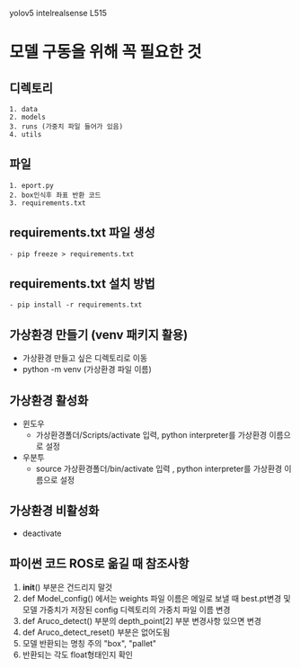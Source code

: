 yolov5 intelrealsense L515

# 모델 구동을 위해 꼭 필요한 것
## 디렉토리 
    1. data
    2. models
    3. runs (가중치 파일 들어가 있음)
    4. utils
## 파일
    1. eport.py
    2. box인식후 좌표 반환 코드
    3. requirements.txt

## requirements.txt 파일 생성
    - pip freeze > requirements.txt
## requirements.txt 설치 방법
    - pip install -r requirements.txt

## 가상환경 만들기 (venv 패키지 활용)
   - 가상환경 만들고 싶은 디렉토리로 이동
   - python -m venv (가상환경 파일 이름)
## 가상환경 활성화
   - 윈도우
     - 가상환경폴더/Scripts/activate 입력, python interpreter를 가상환경 이름으로 설정
   - 우분투
     - source 가상환경폴더/bin/activate 입력 , python interpreter를 가상환경 이름으로 설정
## 가상환경 비활성화 
   - deactivate


## 파이썬 코드 ROS로 옮길 때 참조사항
1. __init__() 부분은 건드리지 말것
2. def Model_config() 에서는 weights 파일 이름은 메일로 보낼 때 best.pt변경 및 모델 가중치가 저장된 config 디렉토리의 가중치 파일 이름 변경
3. def Aruco_detect() 부분의 depth_point[2] 부분 변경사항 있으면 변경
4. def Aruco_detect_reset() 부분은 없어도됨
5. 모델 반환되는 명칭 주의 "box", "pallet"
6. 반환되는 각도 float형태인지 확인 
